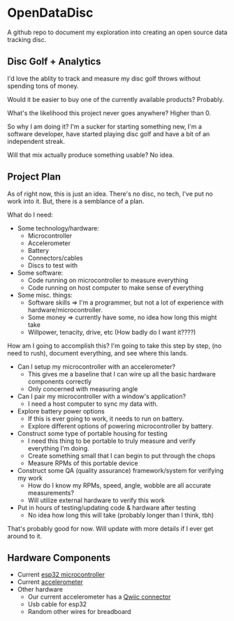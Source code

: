 # OpenDataDisc

A github repo to document my exploration into creating an open source data tracking disc.

## Disc Golf + Analytics

I'd love the ablity to track and measure my disc golf throws without spending tons of money.

Would it be easier to buy one of the currently available products? Probably.

What's the likelihood this project never goes anywhere? Higher than 0.

So why I am doing it? I'm a sucker for starting something new, I'm a software developer, have started playing disc golf and have a bit of an independent streak.

Will that mix actually produce something usable? No idea.

## Project Plan

As of right now, this is just an idea. There's no disc, no tech, I've put no work into it. But, there is a semblance of a plan.

What do I need:

* Some technology/hardware:
  * Microcontroller
  * Accelerometer
  * Battery
  * Connectors/cables
  * Discs to test with
* Some software:
  * Code running on microcontroller to measure everything
  * Code running on host computer to make sense of everything
* Some misc. things:
  * Software skills => I'm a programmer, but not a lot of experience with hardware/microcontroller.
  * Some money => currently have some, no idea how long this might take
  * Willpower, tenacity, drive, etc (How badly do I want it????)

How am I going to accomplish this? I'm going to take this step by step, (no need to rush), document everything, and see where this lands.

* Can I setup my microcontroller with an accelerometer?
  * This gives me a baseline that I can wire up all the basic hardware components correctly
  * Only concerned with measuring angle
* Can I pair my microcontroller with a window's application?
  * I need a host computer to sync my data with.
* Explore battery power options
  * If this is ever going to work, it needs to run on battery.
  * Explore different options of powering microcontroller by battery.
* Construct some type of portable housing for testing
  * I need this thing to be portable to truly measure and verify everything I'm doing.
  * Create something small that I can begin to put through the chops
  * Measure RPMs of this portable device
* Construct some QA (quality assurance) framework/system for verifying my work
  * How do I know my RPMs, speed, angle, wobble are all accurate measurements?
  * Will utilize external hardware to verify this work
* Put in hours of testing/updating code & hardware after testing
  * No idea how long this will take (probably longer than I think, tbh)

That's probably good for now. Will update with more details if I ever get around to it.

## Hardware Components

* Current [esp32 microcontroller](https://www.mouser.com/ProductDetail/Espressif-Systems/ESP32-S3-DevKitM-1-N8?qs=XAiT9M5g4x%2F0QWl%252BQomf2w%3D%3D)
* Current [accelerometer](https://www.mouser.com/ProductDetail/Adafruit/3886?qs=xZ%2FP%252Ba9zWqYWl0i8uQS6xQ%3D%3D)
* Other hardware
  * Our current accelerometer has a [Qwiic connector ](https://www.mouser.com/ProductDetail/Adafruit/4209?qs=PzGy0jfpSMvCXPIwCvMoFg%3D%3D)
  * Usb cable for esp32
  * Random other wires for breadboard